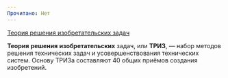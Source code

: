 ```yaml
---
Прочитано: Нет
---
```

[Теория решения изобретательских задач](https://ru.wikipedia.org/wiki/%D0%A2%D0%B5%D0%BE%D1%80%D0%B8%D1%8F_%D1%80%D0%B5%D1%88%D0%B5%D0%BD%D0%B8%D1%8F_%D0%B8%D0%B7%D0%BE%D0%B1%D1%80%D0%B5%D1%82%D0%B0%D1%82%D0%B5%D0%BB%D1%8C%D1%81%D0%BA%D0%B8%D1%85_%D0%B7%D0%B0%D0%B4%D0%B0%D1%87)

**Теория** **решения** **изобретательских** задач, или **ТРИЗ**, — набор методов решения технических задач и усовершенствования технических систем. Основу ТРИЗа составляют 40 общих приёмов создания изобретений.